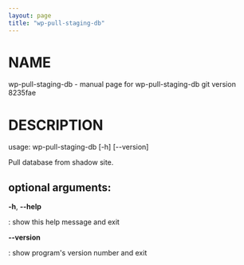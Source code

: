 ```yaml
---
layout: page
title: "wp-pull-staging-db"
---
```



NAME
====

wp-pull-staging-db - manual page for wp-pull-staging-db git version
8235fae

DESCRIPTION
===========

usage: wp-pull-staging-db \[-h\] \[\--version\]

Pull database from shadow site.

optional arguments:
-------------------

**-h**, **\--help**

:   show this help message and exit

**\--version**

:   show program\'s version number and exit
